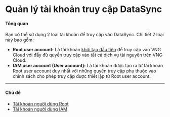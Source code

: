 # Quản lý tài khoản truy cập DataSync

#### Tổng quan <a href="#quanlytaikhoantruycapdatasync-tongquan" id="quanlytaikhoantruycapdatasync-tongquan"></a>

Bạn có thể sử dụng 2 loại tài khoản để truy cập vào DataSync. Chi tiết 2 loại này bao gồm:

* **Root user account:** Là tài khoản [khởi tạo đầu tiên](https://register.vngcloud.vn/signup) để truy cập vào VNG Cloud với đầy đủ quyền truy cập vào tất cả dịch vụ tài nguyên trên VNG Cloud.
* **IAM user account (User account):** Là tài khoản được tạo ra từ tài khoản Root user account duy nhất với những quyền truy cập phụ thuộc vào chính sách cho phép truy cập được thiết lập từ Root user account.

***

#### Chủ đề <a href="#quanlytaikhoantruycapdatasync-chude" id="quanlytaikhoantruycapdatasync-chude"></a>

* [Tài khoản người dùng Root](https://docs.vngcloud.vn/pages/viewpage.action?pageId=73761213\&src=contextnavpagetreemode)
* [Tài khoản người dùng IAM](https://docs.vngcloud.vn/pages/viewpage.action?pageId=73761215\&src=contextnavpagetreemode)

